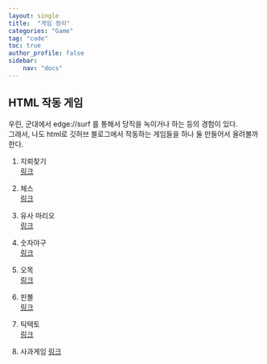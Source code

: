 ```yaml
---
layout: single
title:  "게임 정리"
categories: "Game"
tag: "code"
toc: true
author_profile: false
sidebar:
    nav: "docs"
---
```


## HTML 작동 게임
우린, 군대에서 edge://surf 를 통해서 당직을 녹이거나 하는 등의 경험이 있다.  
그래서, 나도 html로 깃허브 블로그에서 작동하는 게임들을 하나 둘 만들어서 올려볼까 한다.  

1. 지뢰찾기  
[링크](https://gihak111.github.io/game/MineSweeper.html)  

2. 체스  
[링크](https://gihak111.github.io/game/chess.html)  

3. 유사 마리오  
[링크](https://gihak111.github.io/game/mario2d.html)  

4. 숫자야구  
[링크](https://gihak111.github.io/game/number_baseboll.html)  

5. 오목  
[링크](https://gihak111.github.io/game/omok.html)  

6. 핀볼  
[링크](https://gihak111.github.io/game/pinball.html)  

7. 틱택토  
[링크](https://gihak111.github.io/game/tictactoe.html)  

8. 사과게임
[링크](https://gihak111.github.io/game/apple_game.html)